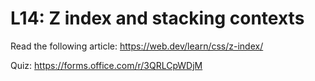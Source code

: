 # L14: Z index and stacking contexts

Read the following article:
https://web.dev/learn/css/z-index/

Quiz: https://forms.office.com/r/3QRLCpWDjM
